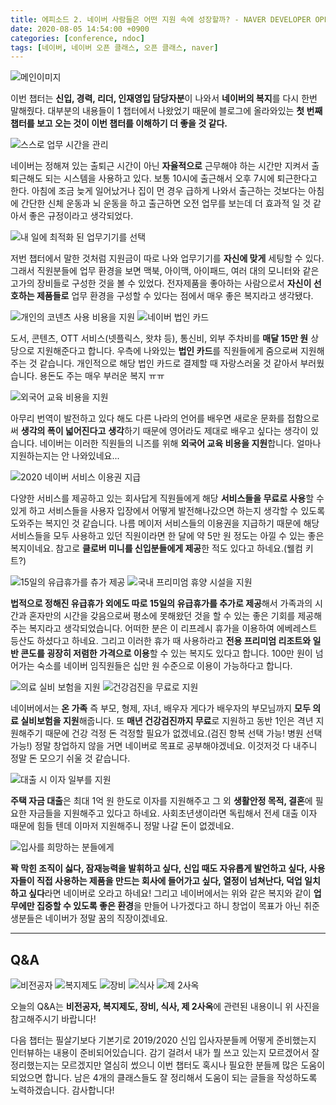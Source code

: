```yaml
---
title: 에피소드 2. 네이버 사람들은 어떤 지원 속에 성장할까? - NAVER DEVELOPER OPEN CLASS
date: 2020-08-05 14:54:00 +0900
categories: [conference, ndoc]
tags: [네이버, 네이버 오픈 클래스, 오픈 클래스, naver]
---
```


![메인이미지](./images/2020-08-25-13-13-26.png)

이번 챕터는 **신입, 경력, 리더, 인재영입 담당자분**이 나와서 **네이버의 복지**를 다시 한번 말해줬다. 대부분의 내용들이 1 챕터에서 나왔었기 때문에 블로그에 올라와있는 **첫 번째 챕터를 보고 오는 것이 이번 챕터를 이해하기 더 좋을 것 같다.**

![스스로 업무 시간을 관리](./images/2020-08-25-13-13-43.png)

네이버는 정해져 있는 출퇴근 시간이 아닌 **자율적으로** 근무해야 하는 시간만 지켜서 출퇴근해도 되는 시스템을 사용하고 있다. 보통 10시에 출근해서 오후 7시에 퇴근한다고 한다. 아침에 조금 늦게 일어났거나 집이 먼 경우 급하게 나와서 출근하는 것보다는 아침에 간단한 신체 운동과 뇌 운동을 하고 출근하면 오전 업무를 보는데 더 효과적 일 것 같아서 좋은 규정이라고 생각되었다.

![내 일에 최적화 된 업무기기를 선택](./images/2020-08-25-13-13-56.png)

저번 챕터에서 말한 것처럼 지원금이 따로 나와 업무기기를 **자신에 맞게** 세팅할 수 있다. 그래서 직원분들에 업무 환경을 보면 맥북, 아이맥, 아이패드, 여러 대의 모니터와 같은 고가의 장비들로 구성한 것을 볼 수 있었다. 전자제품을 좋아하는 사람으로서 **자신이 선호하는 제품들로** 업무 환경을 구성할 수 있다는 점에서 매우 좋은 복지라고 생각됐다.

![개인의 코넨츠 사용 비용을 지원](./images/2020-08-25-13-14-12.png) ![네이버 법인 카드](./images/2020-08-25-13-14-27.png)

도서, 콘텐츠, OTT 서비스(넷플릭스, 왓챠 등), 통신비, 외부 주차비를 **매달 15만 원** 상당으로 지원해준다고 합니다. 우측에 나와있는 **법인 카드**를 직원들에게 줌으로써 지원해주는 것 같습니다. 개인적으로 해당 법인 카드로 결제할 때 자랑스러울 것 같아서 부러웠습니다. 용돈도 주는 매우 부러운 복지 ㅠㅠ

![외국어 교육 비용을 지원](./images/2020-08-25-13-14-38.png)

아무리 번역이 발전하고 있다 해도 다른 나라의 언어를 배우면 새로운 문화를 접함으로써 **생각의 폭이 넓어진다고** **생각**하기 때문에 영어라도 제대로 배우고 싶다는 생각이 있습니다. 네이버는 이러한 직원들의 니즈를 위해 **외국어 교육 비용을 지원**합니다. 얼마나 지원하는지는 안 나와있네요...

![2020 네이버 서비스 이용권 지급](./images/2020-08-25-13-14-53.png)

다양한 서비스를 제공하고 있는 회사답게 직원들에게 해당 **서비스들을 무료로 사용**할 수 있게 하고 서비스들을 사용자 입장에서 어떻게 발전해나갔으면 하는지 생각할 수 있도록 도와주는 복지인 것 같습니다. 나름 메이저 서비스들의 이용권을 지급하기 때문에 해당 서비스들을 모두 사용하고 있던 직원이라면 한 달에 약 5만 원 정도는 아낄 수 있는 좋은 복지이네요. 참고로 **클로버 미니를 신입분들에게 제공**한 적도 있다고 하네요.(웰컴 키트?)

![15일의 유급휴가를 츄가 제공](./images/2020-08-25-13-15-13.png) ![국내 프리미엄 휴양 시설을 지원](./images/2020-08-25-13-15-25.png)

**법적으로 정해진 유급휴가 외에도 따로 15일의 유급휴가를 추가로 제공**해서 가족과의 시간과 혼자만의 시간을 갖음으로써 평소에 못해왔던 것을 할 수 있는 좋은 기회를 제공해주는 복지라고 생각되었습니다. 어떠한 분은 이 리프레시 휴가을 이용하여 에베레스트 등산도 하셨다고 하네요. 그리고 이러한 휴가 때 사용하라고 **전용 프리미엄 리조트와 일반 콘도를 굉장히 저렴한 가격으로 이용**할 수 있는 복지도 있다고 합니다. 100만 원이 넘어가는 숙소를 네이버 임직원들은 십만 원 수준으로 이용이 가능하다고 합니다.

![의료 실비 보험을 지원](./images/2020-08-25-13-15-38.png) ![건강검진을 무료로 지원](./images/2020-08-25-13-15-47.png)

네이버에서는 **온 가족** 즉 부모, 형제, 자녀, 배우자 게다가 배우자의 부모님까지 **모두 의료 실비보험을 지원**해줍니다. 또 **매년 건강검진까지 무료**로 지원하고 동반 1인은 격년 지원해주기 때문에 건강 걱정 돈 걱정할 필요가 없겠네요.(검진 항복 선택 가능! 병원 선택 가능!) 정말 창업하지 않을 거면 네이버로 목표로 공부해야겠네요. 이것저것 다 내주니 정말 돈 모으기 쉬울 것 같습니다.

![대출 시 이자 일부를 지원](./images/2020-08-25-13-16-00.png)

**주택 자금 대출**은 최대 1억 원 한도로 이자를 지원해주고 그 외 **생활안정 목적, 결혼**에 필요한 자금들을 지원해주고 있다고 하네요. 사회초년생이라면 독립해서 전세 대출 이자 때문에 힘들 텐데 이마저 지원해주니 정말 나갈 돈이 없겠네요.

![입사를 희망하는 분들에게](./images/2020-08-25-13-16-19.png)

**꽉 막힌 조직이 싫다, 잠재능력을 발휘하고 싶다, 신입 때도 자유롭게 발언하고 싶다, 사용자들이 직접 사용하는 제품을 만드는 회사에 들어가고 싶다, 열정이 넘쳐난다, 덕업 일치하고 싶다**라면 네이버로 오라고 하네요! 그리고 네이버에서는 위와 같은 복지와 같이 **업무에만 집중할 수 있도록 좋은 환경**을 만들어 나가겠다고 하니 창업이 목표가 아닌 취준생분들은 네이버가 정말 꿈의 직장이겠네요.

---

## **Q&A**

![비전공자](./images/2020-08-25-13-37-45.png) ![복지제도](./images/2020-08-25-13-38-48.png) ![장비](./images/2020-08-25-13-39-02.png) ![식사](./images/2020-08-25-13-39-13.png) ![제 2사옥](./images/2020-08-25-13-39-29.png)

오늘의 Q&A는 **비전공자, 복지제도, 장비, 식사, 제 2사옥**에 관련된 내용이니 위 사진을 참고해주시기 바랍니다!

다음 챕터는 필살기보다 기본기로 2019/2020 신입 입사자분들께 어떻게 준비했는지 인터뷰하는 내용이 준비되어있습니다. 감기 걸려서 내가 뭘 쓰고 있는지 모르겠어서 잘 정리했는지는 모르겠지만 열심히 썼으니 이번 챕터도 혹시나 필요한 분들께 많은 도움이 되었으면 합니다. 남은 4개의 클래스들도 잘 정리해서 도움이 되는 글들을 작성하도록 노력하겠습니다. 감사합니다!
